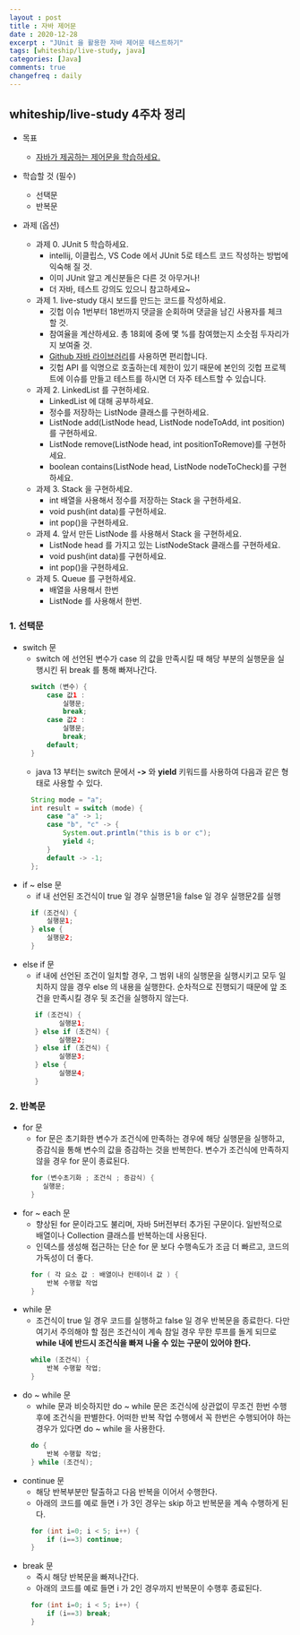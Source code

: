 ```yaml
---
layout : post
title : 자바 제어문
date : 2020-12-28
excerpt : "JUnit 을 활용한 자바 제어문 테스트하기"
tags: [whiteship/live-study, java]
categories: [Java]
comments: true
changefreq : daily
---
```


## whiteship/live-study 4주차 정리
- 목표
    - [자바가 제공하는 제어문을 학습하세요.](https://github.com/whiteship/live-study/issues/4)
- 학습할 것 (필수)
    - 선택문
    - 반복문
  
- 과제 (옵션)
    - 과제 0. JUnit 5 학습하세요.
        - intellij, 이클립스, VS Code 에서 JUnit 5로 테스트 코드 작성하는 방법에 익숙해 질 것.
        - 이미 JUnit 알고 계신분들은 다른 것 아무거나!
        - 더 자바, 테스트 강의도 있으니 참고하세요~
    - 과제 1. live-study 대시 보드를 만드는 코드를 작성하세요.
        - 깃헙 이슈 1번부터 18번까지 댓글을 순회하며 댓글을 남긴 사용자를 체크 할 것.
        - 참여율을 계산하세요. 총 18회에 중에 몇 %를 참여했는지 소숫점 두자리가지 보여줄 것.
        - [Github 자바 라이브러리](https://github-api.kohsuke.org/)를 사용하면 편리합니다.
        - 깃헙 API 를 익명으로 호출하는데 제한이 있기 때문에 본인의 깃헙 프로젝트에 이슈를 만들고 테스트를 하시면 더 자주 테스트할 수 있습니다.
    - 과제 2. LinkedList 를 구현하세요.
        - LinkedList 에 대해 공부하세요.
        - 정수를 저장하는 ListNode 클래스를 구현하세요.
        - ListNode add(ListNode head, ListNode nodeToAdd, int position)를 구현하세요.
        - ListNode remove(ListNode head, int positionToRemove)를 구현하세요.
        - boolean contains(ListNode head, ListNode nodeToCheck)를 구현하세요.
    - 과제 3. Stack 을 구현하세요.
        - int 배열을 사용해서 정수를 저장하는 Stack 을 구현하세요.
        - void push(int data)를 구현하세요.
        - int pop()을 구현하세요.
    - 과제 4. 앞서 만든 ListNode 를 사용해서 Stack 을 구현하세요.
        - ListNode head 를 가지고 있는 ListNodeStack 클래스를 구현하세요.
        - void push(int data)를 구현하세요.
        - int pop()을 구현하세요.
    - 과제 5. Queue 를 구현하세요.
        - 배열을 사용해서 한번
        - ListNode 를 사용해서 한번.
        
### 1. 선택문
- switch 문
    - switch 에 선언된 변수가 case 의 값을 만족시킬 때 해당 부분의 실행문을 실행시킨 뒤 break 를 통해 빠져나간다.
    ~~~java
      switch (변수) {
          case 값1 : 
              실행문; 
              break;
          case 값2 : 
              실행문; 
              break;  
          default;    
      }
    ~~~
    - java 13 부터는 switch 문에서 **->** 와 **yield** 키워드를 사용하여 다음과 같은 형태로 사용할 수 있다. 
    ~~~java
      String mode = "a";
      int result = switch (mode) {
          case "a" -> 1;
          case "b", "c" -> {
              System.out.println("this is b or c");
              yield 4;
          }
          default -> -1;
      };
    ~~~
- if ~ else 문
    - if 내 선언된 조건식이 true 일 경우 실행문1을 false 일 경우 실행문2를 실행
    ~~~java
      if (조건식) {
          실행문1;
      } else {
          실행문2;
      }
     ~~~
- else if 문
    -  if 내에 선언된 조건이 일치할 경우, 그 범위 내의 실행문을 실행시키고 모두 일치하지 않을 경우 else 의 내용을 실행한다. 순차적으로 진행되기 때문에 앞 조건을 만족시킬 경우 뒷 조건을 실행하지 않는다.
   ~~~java
      if (조건식) {
            실행문1;
      } else if (조건식) {
            실행문2;
      } else if (조건식) {
            실행문3;
      } else {
            실행문4;
      }
    ~~~

### 2. 반복문
- for 문
    - for 문은 초기화한 변수가 조건식에 만족하는 경우에 해당 실행문을 실행하고, 증감식을 통해 변수의 값을 증감하는 것을 반복한다. 변수가 조건식에 만족하지 않을 경우 for 문이 종료된다. 
    ~~~java
      for (변수초기화 ; 조건식 ; 증감식) {
         실행문;
      }
    ~~~
- for ~ each 문
    - 향상된 for 문이라고도 불리며, 자바 5버전부터 추가된 구문이다. 일반적으로 배열이나 Collection 클래스를 반복하는데 사용된다. 
    - 인덱스를 생성해 접근하는 단순 for 문 보다 수행속도가 조금 더 빠르고, 코드의 가독성이 더 좋다. 
    ~~~java
      for ( 각 요소 값 : 배열이나 컨테이너 값 ) {
          반복 수행할 작업
      }
    ~~~
- while 문
    - 조건식이 true 일 경우 코드를 실행하고 false 일 경우 반복문을 종료한다. 다만 여기서 주의해야 할 점은 조건식이 계속 참일 경우 무한 루프를 돌게 되므로 **while 내에 반드시 조건식을 빠져 나올 수 있는 구문이 있어야 한다.**
    ~~~java
      while (조건식) {
          반복 수행할 작업;
      }
    ~~~
- do ~ while 문
    - while 문과 비슷하지만 do ~ while 문은 조건식에 상관없이 무조건 한번 수행 후에 조건식을 판별한다. 어떠한 반복 작업 수행에서 꼭 한번은 수행되어야 하는 경우가 있다면 do ~ while 을 사용한다.  
    ~~~java
      do {
          반복 수행할 작업;
      } while (조건식);
    ~~~
- continue 문
    - 해당 반복부분만 탈출하고 다음 반복을 이어서 수행한다.
    - 아래의 코드를 예로 들면 i 가 3인 경우는 skip 하고 반복문을 계속 수행하게 된다.
    ~~~java
      for (int i=0; i < 5; i++) {
          if (i==3) continue;
      }
    ~~~
- break 문
    - 즉시 해당 반복문을 빠져나간다. 
    - 아래의 코드를 예로 들면 i 가 2인 경우까지 반복문이 수행후 종료된다.
    ~~~java
      for (int i=0; i < 5; i++) {
          if (i==3) break;
      }
    ~~~
